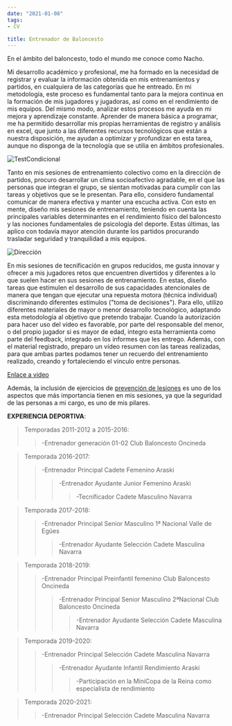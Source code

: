```yaml
---
date: "2021-01-08"
tags:
- CV

title: Entrenador de Baloncesto 
---
```


En el ámbito del baloncesto, todo el mundo me conoce como Nacho. 

Mi desarrollo académico y profesional, me ha formado en la necesidad de registrar y evaluar la información obtenida en mis entrenamientos y partidos, en cualquiera de las categorías que he entreado. En mi metodología, este proceso es fundamental tanto para la mejora continua en la formación de mis jugadores y jugadoras, así como en el rendimiento de mis equipos. Del mismo modo, analizar estos procesos me ayuda en mi mejora y aprendizaje constante. Aprender de manera básica a programar, me ha permitido desarrollar mis propias herramientas de registro y análisis en excel, que junto a las diferentes recursos tecnológicos que están a nuestra disposición, me ayudan a optimizar y profundizar en esta tarea, aunque no disponga de la tecnología que se utilia en ámbitos profesionales. 

![TestCondicional](https://media-exp1.licdn.com/dms/image/C5622AQFKUq4-i5347g/feedshare-shrink_800-alternative/0/1606163538744?e=1613001600&v=beta&t=CH3MeykPJByfesdvZMlMf5Qu34pPRqT4vP2zhyQ-eXE)

Tanto en mis sesiones de entrenamiento colectivo como en la dirección de partidos, procuro desarrollar un clima socioafectivo agradable, en el que las personas que integran el grupo, se sientan motivadas para cumplir con las tareas y objetivos que se le presentan. Para ello, considero fundamental comunicar de manera efectiva y manter una escucha activa. Con esto en mente, diseño mis sesiones de entrenamiento, teniendo en cuenta las principales variables determinantes en el rendimiento físico del baloncesto y las nociones fundamentales de psicología del deporte. Estas últimas, las aplico con todavía mayor atención durante los partidos procurando trasladar seguridad y tranquilidad a mis equipos. 


![Dirección](https://pbs.twimg.com/profile_banners/815026598/1603573901/1500x500)


En mis sesiones de tecnificación en grupos reducidos, me gusta innovar y ofrecer a mis jugadores retos que encuentren divertidos y diferentes a lo que suelen hacer en sus sesiones de entrenamiento. En estas, diseño tareas que estimulen el desarrollo de sus capacidades atencionales de manera que tengan que ejecutar una repuesta motora (técnica individual) discriminando diferentes estímulos ("toma de decisiones"). Para ello, utilizo diferentes materiales de mayor o menor desarrollo tecnológico, adaptando esta metodología al objetivo que pretendo trabajar. Cuando la autorización para hacer uso del vídeo es favorable, por parte del responsable del menor, o del propio jugador si es mayor de edad, integro esta herramienta como parte del feedback, integrado en los informes que les entrego. Además, con el material registrado, preparo un vídeo resumen con las tareas realizadas, para que ambas partes podamos tener un recuerdo del entrenamiento realizado, creando y fortaleciendo el  vínculo entre personas. 

[Enlace a video](https://twitter.com/i/status/1288432908680691712)

Además, la inclusión de ejercicios de [prevención de lesiones](https://drive.google.com/file/d/1PJH-pWmHotvQrIyzEIuWjbiSzqauZzy7/view?usp=sharing) es uno de los aspectos que más importancia tienen en mis sesiones, ya que la seguridad de las personas a mi cargo, es uno de mis pilares.

__EXPERIENCIA DEPORTIVA__:

>Temporadas 2011-2012 a 2015-2016:
>>-Entrenador generación 01-02 Club Baloncesto Oncineda

>Temporada 2016-2017:
>>-Entrenador Principal Cadete Femenino Araski
>>>-Entrenador Ayudante Junior Femenino Araski
>>>>-Tecnificador Cadete Masculino Navarra

>Temporada 2017-2018:
>>-Entrenador Principal Senior Masculino 1ª Nacional Valle de Egües
>>>-Entrenador Ayudante Selección Cadete Masculina Navarra

>Temporada 2018-2019:
>>-Entrenador Principal Preinfantil femenino Club Baloncesto Oncineda
>>>-Entrenador Principal Senior Masculino 2ªNacional Club Baloncesto Oncineda
>>>>-Entrenador Ayudante Selección Cadete Masculina Navarra

>Temporada 2019-2020:
>>-Entrenador Principal Selección Cadete Masculina Navarra
>>>-Entrenador Ayudante Infantil Rendimiento Araski
>>>>-Participación en la MiniCopa de la Reina como especialista de rendimiento 

>Temporada 2020-2021:
>>-Entrenador Principal Selección Cadete Masculina Navarra
